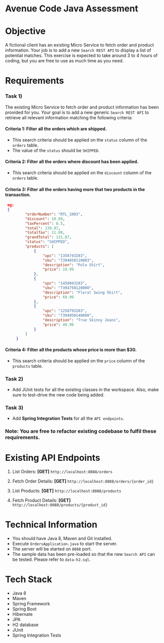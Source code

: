 # Avenue Code Java Assessment #

Objective
=========
A fictional client has an existing Micro Service to fetch order and product information. Your job is to add a new `Search REST API` to display a list of potential matches. This exercise is expected to take around 3 to 4 hours of coding, but you are free to use as much time as you need.

Requirements
============
### Task 1) ###
The existing Micro Service to fetch order and product information has been provided for you. Your goal is to add a new generic `Search REST API` to retrieve all relevant information matching the following criteria:

#### Criteria 1: Filter all the orders which are shipped. ####
 * This search criteria should be applied on the `status` column of the `orders` table.
 * The value of the `status` should be `SHIPPED`.

#### Criteria 2: Filter all the orders where discount has been applied. ####
 * This search criteria should be applied on the `discount` column of the `orders` table.

#### Criteria 3: Filter all the orders having more that two products in the transaction. ####
```json
 eg:
 {
         "orderNumber": "RTL_1003",
         "discount": 19.99,
         "taxPercent": 8.5,
         "total": 139.97,
         "totalTax": 11.89,
         "grandTotal": 131.87,
         "status": "SHIPPED",
         "products": [
             {
                 "upc": "1358743283",
                 "sku": "7394650110003",
                 "description": "Polo Shirt",
                 "price": 19.99
             },
             {
                 "upc": "1458843283",
                 "sku": "7394750120000",
                 "description": "Floral Swing Skirt",
                 "price": 69.99
             },
             {
                 "upc": "1258793283",
                 "sku": "7394950140000",
                 "description": "True Skinny Jeans",
                 "price": 49.99
             }
         ]
     }
```

#### Criteria 4: Filter all the products whose price is more than $30. ####
 * This search criteria should be applied on the `price` column of the `products` table.

### Task 2) ###
 * Add JUnit tests for all the existing classes in the workspace. Also, make sure to test-drive the new code being added.

### Task 3) ###
 * Add **Spring Integration Tests** for all the `API endpoints`.

### Note: You are free to refactor existing codebase to fulfil these requirements. ###

Existing API Endpoints
======================
1) List Orders:
   **[GET]** `http://localhost:8088/orders`

2) Fetch Order Details:
   **[GET]** `http://localhost:8088/orders/{order_id}`

3) List Products:
   **[GET]** `http://localhost:8088/products`

4) Fetch Product Details:
   **[GET]** `http://localhost:8088/products/{product_id}`

Technical Information
=====================
 * You should have Java 8, Maven and Git installed.
 * Execute `OrdersApplication.java` to start the server.
 * The server will be started on `8088` port.
 * The sample data has been pre-loaded so that the new `Search API` can be tested. Please refer to `data-h2.sql`.

Tech Stack
==========
 * Java 8
 * Maven
 * Spring Framework
 * Spring Boot
 * Hibernate
 * JPA
 * H2 database
 * JUnit
 * Spring Integration Tests